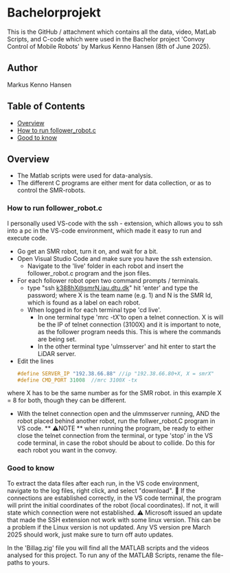 # Bachelorprojekt
This is the GitHub / attachment which contains all the data, video, MatLab Scripts, and C-code which were used in the Bachelor project 'Convoy Control of Mobile Robots' by Markus Kenno Hansen (8th of June 2025).
## Author
Markus Kenno Hansen

## Table of Contents
- [Overview](#overview)
- [How to run follower_robot.c](#how-to-run-follower_robotc)
- [Good to know](#good-to-know)


## Overview
- The Matlab scripts were used for data-analysis.
- The different C programs are either ment for data collection, or as to control the SMR-robots.

### How to run follower_robot.c
I personally used VS-code with the ssh - extension, which allows you to ssh into a pc in the VS-code environment, which made it easy to run and execute code.
- Go get an SMR robot, turn it on, and wait for a bit.
- Open Visual Studio Code and make sure you have the ssh extension.
  - Navigate to the 'live' folder in each robot and insert the follower_robot.c program and the json files.
- For each follower robot open two command prompts / terminals.
  - type "ssh k388hX@smrN.iau.dtu.dk" hit 'enter' and type the password; where X is the team name (e.g. 1) and N is the SMR Id, which is found as a label on each robot.
  - When logged in for each terminal type 'cd live'.
    - In one terminal type 'mrc -tX'to open a telnet connection. X is will be the IP of telnet connection (3100X) and it is important to note, as the follower program needs this. This is where the commands are being set.
    - In the other terminal type 'ulmsserver' and hit enter to start the LiDAR server.
- Edit the lines
   ```c
   #define SERVER_IP "192.38.66.88" //ip "192.38.66.80+X, X = smrX"
   #define CMD_PORT 31008  //mrc 3100X -tx
where X has to be the same number as for the SMR robot. in this example X = 8 for both, though they can be different.
 - With the telnet connection open and the ulmmsserver running, AND the robot placed behind another robot, run the follwer_robot.C program in VS code. ** ⚠️NOTE ** when running the program, be ready to either close the telnet connection from the terminal, or type 'stop' in the VS code terminal, in case the robot should be about to collide. 
Do this for each robot you want in the convoy.

### Good to know
To extract the data files after each run, in the VS code environment, navigate to the log files, right click, and select "download".
📌 If the connections are established correctly, in the VS code terminal, the program will print the initial coordinates of the robot (local coordinates). If not, it will state which connection were not established.
⚠️ Microsoft issued an update that made the SSH extension not work with some linux version. This can be a problem if the Linux version is not updated. Any VS version pre March 2025 should work, just make sure to turn off auto updates.

In the 'Billag.zig' file you will find all the MATLAB scripts and the videos analysed for this project. To run any of the MATLAB Scripts, rename the file-paths to yours.
